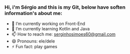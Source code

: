 ### Hi, i'm Sérgio and this is my Git, below have soften information's about me:

- 🔭 I’m currently working on Front-End
- 🌱 I’m currently learning Kotlin and Java
- 📫 How to reach me: serginhosimoes60@gmail.com  
- 😄 Pronouns: ele/dele
- ⚡ Fun fact: play games
